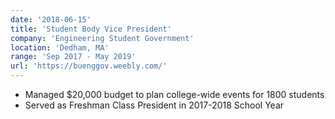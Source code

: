 ```yaml
---
date: '2018-06-15'
title: 'Student Body Vice President'
company: 'Engineering Student Government'
location: 'Dedham, MA'
range: 'Sep 2017 - May 2019'
url: 'https://buenggov.weebly.com/'
---
```


- Managed $20,000 budget to plan college-wide events for 1800 students
- Served as Freshman Class President in 2017-2018 School Year
